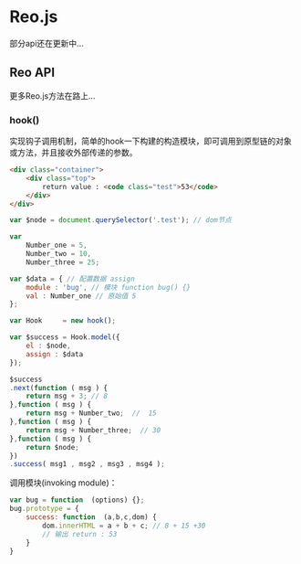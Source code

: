 # Reo.js
部分api还在更新中...
## Reo API
更多Reo.js方法在路上...
### hook()

实现钩子调用机制，简单的hook一下构建的构造模块，即可调用到原型链的对象或方法，并且接收外部传递的参数。

```html
<div class="container">
    <div class="top">
        return value : <code class="test">53</code>
    </div>
</div>
```

```js
var $node = document.querySelector('.test'); // dom节点

var 
    Number_one = 5,
    Number_two = 10,
    Number_three = 25;

var $data = { // 配置数据 assign
    module : 'bug', // 模块 function bug() {}
    val : Number_one // 原始值 5
};

var Hook     = new hook();

var $success = Hook.model({
    el : $node,
    assign : $data
});

$success
.next(function ( msg ) {
    return msg + 3; // 8
},function ( msg ) {
    return msg + Number_two;  //  15
},function ( msg ) {
    return msg + Number_three;  // 30
},function ( msg ) {
    return $node;
})
.success( msg1 , msg2 , msg3 , msg4 );

```
调用模块(invoking module)：
```js
var bug = function  (options) {};
bug.prototype = {
    success: function  (a,b,c,dom) {
        dom.innerHTML = a + b + c; // 8 + 15 +30
        // 输出 return : 53
    }
}
```
